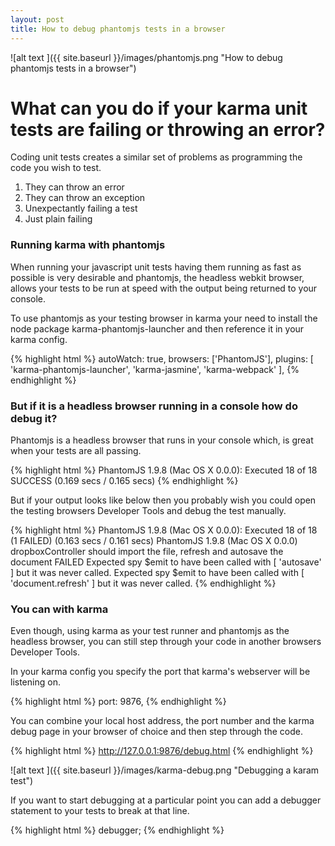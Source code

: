 ```yaml
---
layout: post
title: How to debug phantomjs tests in a browser
---
```



![alt text ]({{ site.baseurl }}/images/phantomjs.png "How to debug phantomjs tests in a browser")

# What can you do if your karma unit tests are failing or throwing an error?

Coding unit tests creates a similar set of problems as programming the code you wish to test.

1. They can throw an error
2. They can throw an exception
3. Unexpectantly failing a test
4. Just plain failing

### Running karma with phantomjs

When running your javascript unit tests having them running as fast as possible is very desirable and phantomjs, the headless webkit
browser, allows your tests to be run at speed with the output being returned to your console.

To use phantomjs as your testing browser in karma your need to install the node package karma-phantomjs-launcher and then reference it 
in your karma config.

{% highlight html %}
    autoWatch: true,
    browsers:  ['PhantomJS'],
    plugins: [
      'karma-phantomjs-launcher',
      'karma-jasmine',
      'karma-webpack'
    ],
{% endhighlight %}


### But if it is a headless browser running in a console how do debug it?

Phantomjs is a headless browser that runs in your console which, is great when your tests are all passing.

{% highlight html %}
PhantomJS 1.9.8 (Mac OS X 0.0.0): Executed 18 of 18 SUCCESS (0.169 secs / 0.165 secs)
{% endhighlight %}

But if your output looks like below then you probably wish you could open the testing browsers Developer Tools 
and debug the test manually.

{% highlight html %}
PhantomJS 1.9.8 (Mac OS X 0.0.0): Executed 18 of 18 (1 FAILED) (0.163 secs / 0.161 secs)
PhantomJS 1.9.8 (Mac OS X 0.0.0) dropboxController should import the file, refresh and autosave the document FAILED
        Expected spy $emit to have been called with [ 'autosave' ] but it was never called.
        Expected spy $emit to have been called with [ 'document.refresh' ] but it was never called.
{% endhighlight %}

### You can with karma

Even though, using karma as your test runner and phantomjs as the headless browser, you can still step through your 
code in another browsers Developer Tools.

In your karma config you specify the port that karma's webserver will be listening on.

{% highlight html %}
port:      9876,
{% endhighlight %}

You can combine your local host address, the port number and the karma debug page in your browser of choice and then step through the code.

{% highlight html %}
http://127.0.0.1:9876/debug.html
{% endhighlight %}

![alt text ]({{ site.baseurl }}/images/karma-debug.png "Debugging a karam test")

If you want to start debugging at a particular point you can add a debugger statement to your tests to break at that line.

{% highlight html %}
debugger;
{% endhighlight %}
